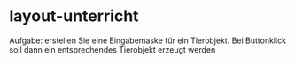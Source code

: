 # layout-unterricht
Aufgabe: erstellen Sie eine Eingabemaske für ein Tierobjekt. Bei Buttonklick soll dann ein entsprechendes Tierobjekt erzeugt werden
